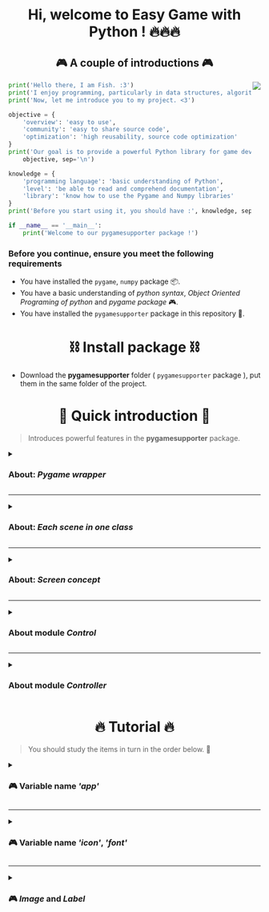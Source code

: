 <h1 align="center">Hi, welcome to Easy Game with Python ! 🔥🔥🔥</h1>

<h2 align="center">🎮 A couple of introductions 🎮</h2>
<img align="right" src="Image/icon.png">

```python
print('Hello there, I am Fish. :3')
print('I enjoy programming, particularly in data structures, algorithms, and game development')
print('Now, let me introduce you to my project. <3')

objective = {
	'overview': 'easy to use',
	'community': 'easy to share source code',
	'optimization': 'high reusability, source code optimization'
}
print('Our goal is to provide a powerful Python library for game development :',
	objective, sep='\n')

knowledge = {
	'programming language': 'basic understanding of Python',
	'level': 'be able to read and comprehend documentation',
	'library': 'know how to use the Pygame and Numpy libraries'
}
print('Before you start using it, you should have :', knowledge, sep='\n')

if __name__ == '__main__':
	print('Welcome to our pygamesupporter package !')
```

### Before you continue, ensure you meet the following requirements
* You have installed the `pygame`, `numpy` package 📦.
* You have a basic understanding of *python syntax*, *Object Oriented Programing of python* and *pygame package* 🎮.
* You have installed the `pygamesupporter` package in this repository 🎲.

## <h1 align="center">⛓️ Install package ⛓️</h1>

- Download the **pygamesupporter** folder ( `pygamesupporter` package ), put them in the same folder of the project.

## <h1 align="center">📖 Quick introduction 📖</h1>

> Introduces powerful features in the **pygamesupporter** package.

<details>
<summary><h3>About: <i>Pygame wrapper</i></h3></summary>
<br>

The `pygamesupporter` package provides a `pygame` wrapper to handle events that occur within the game. You will indirectly use `pygame` methods through classes provided by `pygamesupporter`, or use them directly on `pygame`.
- With this package, you can easily handle and manipulate mouse and keyboard events to interact with the game. Additionally, it also allows you to draw mouse cursor icons using external images or default icons.
- It provides variables related to time such as delta time and fps. This makes handling real-time events and displaying the game's FPS a breeze. In fact, you can even create your own FPS game.
</details>

---
<details>
<summary><h3>About: <i>Each scene in one class</i></h3></summary>
<br>

<i>Each scene in the game is written separately in a separate class</i>, making it easier for you to focus on managing a scene efficiently.<br>

Moreover, `pygamesupporter` <i>allows you to easily share data between different scenes</i>. This feature allows you <i>to reuse controls from another scene without having to create them again</i>, reducing the user's wait time when switching scenes and providing the best possible user experience.

In other words, with `pygamesupporter`, organizing and managing game scenes has never been easier ! Try it out for yourself and see the difference.
</details>

---
<details>
<summary><h3>About: <i>Screen concept</i></h3></summary>
<br>

As its name suggests, a `screen` object is used to display other objects, and <i>the objects inside cannot be displayed outside its display area</i>.<br>

Furthermore, a `screen` object can contain one or more other `screen` objects (a `screen` is displayed within a `screen`). This means that the application game screen is a top-level `screen` object (it is the parent of all other `screen` objects). Let's refer to this as the `screen root`, which we store in a global variable named `app` (inside the module named `base`).<br>

The simplest `Screen` type such as `app` only displays the objects it contains. The features of a screen can include reflecting back on itself (like an image reflecting under the water surface), rounding corners (objects displayed at a corner position will also be rounded because it cannot be displayed outside the area of that screen), or many other creative features.<br>

The absolute position of the mouse cursor on the root application screen (also the root screen object) is mapped to a relative position on other screen objects. This means that, for objects within a screen, the top-left corner is counted as position `(0, 0)`, but that position compared to its parent screen object may be different.

The order in which objects are displayed is to display objects in the lowest-level screens first, then display those lowest-level screens, sequentially perform operations on the parent screens, and finally update the root screen.
</details>

---
<details>
<summary><h3>About module <i>Control</i></h3></summary>
<br>

Name | Type | Feature |
:---: | :---: | ---
`Control` | Abstract Class | Interface for control classes.
`Button` | Abstract Class | Interface for *button* classes.
`ImageControl` | Class | Image class has additional events.
`ButtonBoostrap` | Class | Button class simulates **Bootstrap**.
`ButtonImage` | Class | `ButtonImage` class takes image as a button.
`PickPopEvent` | Class | Simulate surface drag and drop event.

</details>

---
<details>
<summary><h3>About module <i>Controller</i></h3></summary>
<br>

Name | Type | Feature |
:---: | :---: | ---
`ExistenceController` | Class | `ExistenceController` class support initial, destroy game objects.
`SceneController` | Class SingletonMeta | The `SceneController` class supports the management of scenes.
`LayerController` | Class | The `LayerController` support the management of layers.

</details>

## <h1 align="center">🔥 Tutorial 🔥</h1>

> You should study the items in turn in the order below. 🥇

<details>
<summary><h3>🎮 Variable name <i>'app'</i></h3></summary>
<br>
Well, you will learn it !
</details>

---
<details>
<summary><h3>🎮 Variable name <i>'icon'</i>, <i>'font'</i></h3></summary>
<br>
Well, you will learn it !
</details>

---
<details>
<summary><h3>🎮 <i>Image</i> and <i>Label</i></h3></summary>
<br>
Well, you will learn it !
</details>
